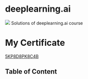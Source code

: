 # deeplearning.ai
![](https://3qeqpr26caki16dnhd19sv6by6v-wpengine.netdna-ssl.com/wp-content/uploads/2019/01/Convolutional-Neural-Networks-Computer-Vision-1024x574.png)
Solutions of deeplearning.ai course
# My Certificate
[5KP8D8PK8C4B](https://www.coursera.org/account/accomplishments/certificate/5KP8D8PK8C4B)
## Table of Content
